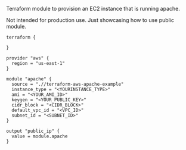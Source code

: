 Terraform module to provision an EC2 instance that is running apache.

Not intended for production use. Just showcasing how to use public module.

```hcl
terraform {

}

provider "aws" {
  region = "us-east-1"
}

module "apache" {
  source = ".//terraform-aws-apache-example"
  instance_type = "<YOURINSTANCE_TYPE>"
  ami = "<YOUR_AMI_ID>"
  keygen = "<YOUR_PUBLIC_KEY>"
  cidr_block = "<CIDR_BLOCK>"
  default_vpc_id = "<VPC_ID>"
  subnet_id = "<SUBNET_ID>"
}

output "public_ip" {
  value = module.apache
}

```
